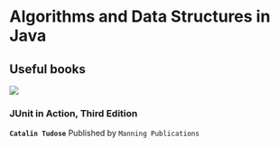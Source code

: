 # Algorithms and Data Structures in Java

## Useful books

![](https://learning.oreilly.com/covers/urn:orm:book:9781617297045/200w/)
### JUnit in Action, Third Edition
<b>`Catalin Tudose`</b> Published by `Manning Publications`

